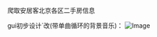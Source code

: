 爬取安居客北京各区二手房信息


gui初步设计`改(带单曲循环的背景音乐)：
![Image](https://github.com/ElleryJallet/img-holder/blob/master/test.jpg)
